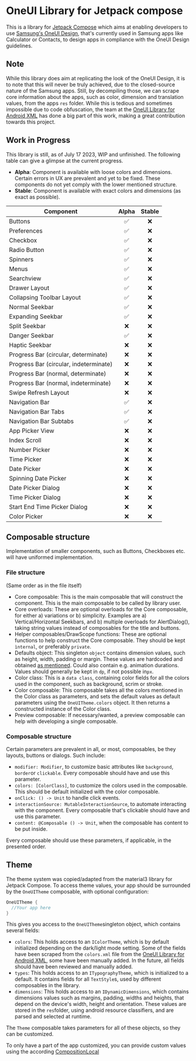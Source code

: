 # OneUI Library for Jetpack compose 
This is a library for [Jetpack Compose](https://developer.android.com/jetpack/compose) which aims at enabling developers to use [Samsung's OneUI Design](https://developer.android.com/jetpack/compose), that's currently used in Samsung apps like Calculator or Contacts, to design apps in compliance with the OneUI Design guidelines.

## Note
While this library does aim at replicating the look of the OneUI Design, it is to note that this will never be truly achieved, due to the closed-source nature 
of the Samsung apps. Still, by decompiling those, we can scrape core information about the apps, such as color, dimension and translation values, from the apps
`res` folder. While this is tedious and sometimes impossible due to code obfuscation, the team at the [OneUI Library for Android XML](https://github.com/OneUIProject)
has done a big part of this work, making a great contribution towards this project.

## Work in Progress
This library is still, as of July 17 2023, WIP and unfinished. The following table can give a glimpse at the current progress.

- **Alpha**: Component is available with loose colors and dimensions. Certain errors in UX are prevalent and yet to be fixed. These components do not yet comply with the lower mentioned structure.
- **Stable**: Component is available with exact colors and dimensions (as exact as possible). 

| Component                              | Alpha | Stable |
|----------------------------------------|:-----:|:------:|
| Buttons                                |   ✅   |   ❌    |
| Preferences                            |   ✅   |   ❌    |
| Checkbox                               |   ✅   |   ❌    |
| Radio Button                           |   ✅   |   ❌    |
| Spinners                               |   ✅   |   ❌    |
| Menus                                  |   ✅   |   ❌    |
| Searchview                             |   ✅   |   ❌    |
| Drawer Layout                          |   ✅   |   ❌    |
| Collapsing Toolbar Layout              |   ✅   |   ❌    |
| Normal Seekbar                         |   ✅   |   ❌    |
| Expanding Seekbar                      |   ✅   |   ❌    |
| Split Seekbar                          |   ❌   |   ❌    |
| Danger Seekbar                         |   ✅   |   ❌    |
| Haptic Seekbar                         |   ❌   |   ❌    |
| Progress Bar (circular, determinate)   |   ❌   |   ❌    |
| Progress Bar (circular, indeterminate) |   ❌   |   ❌    |
| Progress Bar (normal, determinate)     |   ❌   |   ❌    |
| Progress Bar (normal, indeterminate)   |   ❌   |   ❌    |
| Swipe Refresh Layout                   |   ❌   |   ❌    |
| Navigation Bar                         |   ✅   |   ❌    |
| Navigation Bar Tabs                    |   ✅   |   ❌    |
| Navigation Bar Subtabs                 |   ✅   |   ❌    |
| App Picker View                        |   ❌   |   ❌    |
| Index Scroll                           |   ❌   |   ❌    |
| Number Picker                          |   ❌   |   ❌    |
| Time Picker                            |   ❌   |   ❌    |
| Date Picker                            |   ❌   |   ❌    |
| Spinning Date Picker                   |   ❌   |   ❌    |
| Date Picker Dialog                     |   ❌   |   ❌    |
| Time Picker Dialog                     |   ❌   |   ❌    |
| Start End Time Picker Dialog           |   ❌   |   ❌    |
| Color Picker                           |   ❌   |   ❌    |

## Composable structure
Implementation of smaller components, such as Buttons, Checkboxes etc. will have uniformed implementation.

### File structure
(Same order as in the file itself)
- Core composable: This is the main composable that will construct the component. This is the main composable to be called by library user.
- Core overloads: These are optional overloads for the Core composable, for either a) variations or b) simplicity. Examples are a) Vertical/Horizontal Seekbars, and b)
  multiple overloads for AlertDialog(), taking string values instead of composables for the title and buttons.
- Helper composables/DrawScope functions: These are optional functions to help construct the Core composable. They should be kept `ìnternal`, or preferably `private`.  
- Defaults object: This singleton `object` contains dimension values, such as height, width, padding or margin. These values are hardcoded and obtained
  [as mentioned](#note). Could also contain e.g. animation durations. Values should generally be kept in `dp`, if not possible in`px`.
- Color class: This is a `data class`, containing color fields for all the colors used in the component, such as background, scrim or stroke.
- Color composable: This composable takes all the colors mentioned in the Color class as parameters, and sets the default values as default parameters using the
  `OneUITheme.colors` object. It then returns a constructed instance of the Color class.
- Preview composable: If necessary/wanted, a preview composable can help with developing a single composable.

### Composable structure
Certain parameters are prevalent in all, or most, composables, be they layouts, buttons or dialogs. Such include:

- `modifier: Modifier`, to customize basic attributes like `background`, `border`or `clickable`. Every composable should have and use this parameter.
- `colors: [ColorClass]`, to customize the colors used in the composable. This should be default initialized with the color composable.
- `onClick: () -> Unit` to handle click events.
- `interactionSource: MutableInteractionSource`, to automate interacting with the component. Every composable that's clickable should have and use this parameter.
- `content: @Composable () -> Unit`, when the composable has content to be put inside.

Every composable should use these parameters, if applicable, in the presented order.

## Theme

The theme system was copied/adapted from the material3 library for Jetpack Compose.
To access theme values, your app should be surrounded by the `OneUITheme` composable, with optional configuration:
```kotlin
OneUITheme {
  //Your app here
}
```

This gives you access to the `OneUITheme`singleton object, which contains several fields:

- `colors`: This holds access to an `IColorTheme`, which is by default initialized depending on the dark/light mode setting.
  Some of the fields have been scraped from the `colors.xml` file from the [OneUI Library for Android XML](https://github.com/OneUIProject), some have been manually added.
  In the future, all fields should have been reviewed and manually added.
- `types`: This holds access to an `ITypographyTheme`, which is initialized to a default. It contains fields for all `TextStyle`s, used by different
  composables in the library.
- `dimensions`: This holds access to an `IDynamicDimensions`, which contains dimensions values such as margins, padding, widths and heights, that depend on
  the device's width, height and orientation. These values are stored in the `res`folder, using android resource classifiers, and are parsed and selected at runtime.

The `Theme` composable takes parameters for all of these objects, so they can be customized.

To only have a part of the app customized, you can provide custom values using the according [CompositionLocal](https://developer.android.com/jetpack/compose/compositionlocal)
























